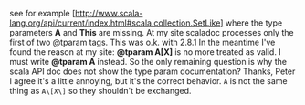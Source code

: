 see for example [http://www.scala-lang.org/api/current/index.html#scala.collection.SetLike] where the type parameters **A** and **This** are missing. At my site scaladoc processes only the first of two @tparam tags. This was o.k. with 2.8.1
In the meantime I've found the reason at my site: **@tparam A[X]** is no more treated as valid. I must write **@tparam A** instead.
So the only remaining question is why the scala API doc does not show the type param documentation?
Thanks, Peter
I agree it's a little annoying, but it's the correct behavior. `A` is not the same thing as `A\[X\]` so they shouldn't be exchanged.
